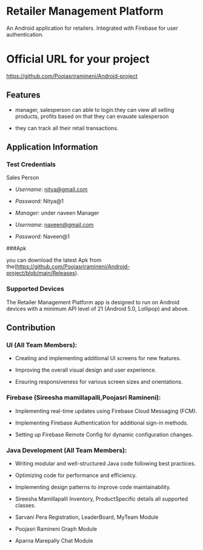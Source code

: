 
# Retailer Management Platform
 
An Android application for retailers. Integrated with Firebase for user authentication.

# Official URL for your project

https://github.com/Poojasriramineni/Android-project
 
 
## Features
 
- manager, salesperson can  able  to  login.they  can  view  all selling products, profits based  on  that  they  can  evauate salesperson

- they can track  all  their retail transactions.
 
## Application Information
 
### Test Credentials

Sales Person

- *Username:* nitya@gmail.com

- *Password:* Nitya@1
 
- *Manager:*  under naveen 
Manager
 
- *Username:* naveen@gmail.com

- *Password:* Naveen@1
 
 
###Apk
 
you can  download  the  latest Apk from  the(https://github.com/Poojasriramineni/Android-project/blob/main/Releases).
 
 
 
### Supported Devices
 
The Retailer Management Platform app is designed to run on Android devices with a minimum API level of 21 (Android 5.0, Lollipop) and above.
 
 
## Contribution
 
 
### UI (All Team Members):

- Creating and implementing additional UI screens for new features.

- Improving the overall visual design and user experience.

- Ensuring responsiveness for various screen sizes and orientations.
 
 
### Firebase (Sireesha mamillapalli,Poojasri Ramineni):

- Implementing real-time updates using Firebase Cloud Messaging (FCM).

- Implementing Firebase Authentication for additional sign-in methods.

- Setting up Firebase Remote Config for dynamic configuration changes.
 
### Java Development (All Team Members):

- Writing modular and well-structured Java code following best practices.

- Optimizing code for performance and efficiency.

- Implementing design patterns to improve code maintainability.

- Sireesha Mamillapalli  Inventory, ProductSpecific details all supported  classes.

- Sarvani Pera   Registration, LeaderBoard, MyTeam Module

- Poojasri Ramineni  Graph Module

- Aparna Marepally   Chat Module
